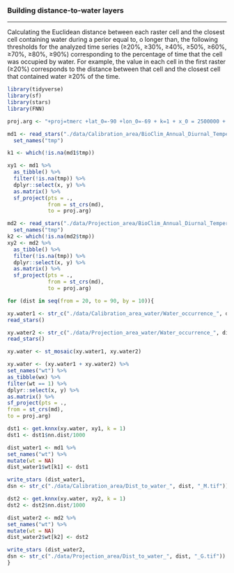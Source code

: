### Building distance-to-water layers
----------

Calculating the Euclidean distance between each raster cell and the closest cell containing water during a perior equal to, o longer than, the following thresholds for the analyzed time series (&ge;20%, &ge;30%, &ge;40%, &ge;50%, &ge;60%, &ge;70%, &ge;80%, &ge;90%) corresponding to the percentage of time that the cell was occupied by water. For example, the value in each cell in the first raster (&ge;20%) corresponds to the distance between that cell and the closest cell that contained water &ge;20% of the time.   

```r
library(tidyverse)
library(sf)
library(stars)
library(FNN)

proj.arg <- "+proj=tmerc +lat_0=-90 +lon_0=-69 + k=1 + x_0 = 2500000 + y_0 = 0 +ellps = GRS80 + units = m + no_defs"

md1 <- read_stars("./data/Calibration_area/BioClim_Annual_Diurnal_Temperature_Range_M.tif") %>%
  set_names("tmp")

k1 <- which(!is.na(md1$tmp))

xy1 <- md1 %>%
  as_tibble() %>%
  filter(!is.na(tmp)) %>%
  dplyr::select(x, y) %>%
  as.matrix() %>%
  sf_project(pts = .,
             from = st_crs(md),
             to = proj.arg)

md2 <- read_stars("./data/Projection_area/BioClim_Annual_Diurnal_Temperature_Range_G.tif") %>%
  set_names("tmp")
k2 <- which(!is.na(md2$tmp))
xy2 <- md2 %>%
  as_tibble() %>%
  filter(!is.na(tmp)) %>%
  dplyr::select(x, y) %>%
  as.matrix() %>%
  sf_project(pts = .,
             from = st_crs(md),
             to = proj.arg)

for (dist in seq(from = 20, to = 90, by = 10)){

xy.water1 <- str_c("./data/Calibration_area_water/Water_occurrence_", dist, "_M.tif") %>%
read_stars()

xy.water2 <- str_c("./data/Projection_area_water/Water_occurrence_", dist, "_G.tif") %>%
read_stars()

xy.water <- st_mosaic(xy.water1, xy.water2)

xy.water <- (xy.water1 + xy.water2) %>%
set_names("wt") %>%
as_tibble(wx) %>%
filter(wt == 1) %>%
dplyr::select(x, y) %>%
as.matrix() %>%
sf_project(pts = .,
from = st_crs(md),
to = proj.arg)

dst1 <- get.knnx(xy.water, xy1, k = 1)
dst1 <- dst1$nn.dist/1000

dist_water1 <- md1 %>%
set_names("wt") %>%
mutate(wt = NA)
dist_water1$wt[k1] <- dst1

write_stars (dist_water1,
dsn <- str_c("./data/Calibration_area/Dist_to_water_", dist, "_M.tif"))

dst2 <- get.knnx(xy.water, xy2, k = 1)
dst2 <- dst2$nn.dist/1000

dist_water2 <- md2 %>%
set_names("wt") %>%
mutate(wt = NA)
dist_water2$wt[k2] <- dst2

write_stars (dist_water2,
dsn <- str_c("./data/Projection_area/Dist_to_water_", dist, "_G.tif"))
}
```
